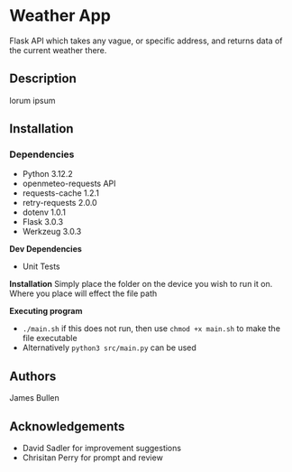 # Weather App
Flask API which takes any vague, or specific address, and returns data of the current weather there.

## Description
lorum ipsum

## Installation
### Dependencies
- Python 3.12.2
- openmeteo-requests API
- requests-cache 1.2.1
- retry-requests 2.0.0
- dotenv 1.0.1
- Flask 3.0.3
- Werkzeug 3.0.3

**Dev Dependencies**
- Unit Tests

**Installation**
Simply place the folder on the device you wish to run it on. Where you place will effect the file path

**Executing program**
- `./main.sh` if this does not run, then use `chmod +x main.sh` to make the file executable
- Alternatively `python3 src/main.py` can be used

## Authors
James Bullen

## Acknowledgements
- David Sadler for improvement suggestions
- Chrisitan Perry for prompt and review